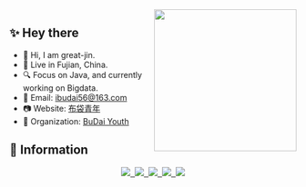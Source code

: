 <!-- <img align='right' src='https://user-images.githubusercontent.com/5713670/87202985-820dcb80-c2b6-11ea-9f56-7ec461c497c3.gif' width='200"'> -->

<!-- <img align="right" alt="GIF" src="https://raw.githubusercontent.com/JoeyBling/JoeyBling/master/pic/pusheencode.gif" />  -->

<img align= "right" width= "250" src= "https://cdn.jsdelivr.net/gh/great-jin/great-jin@v-1.0/img/cat.gif"/>

## :sparkles: Hey there
- :ocean: Hi, I am great-jin.
- :city_sunrise: Live in Fujian, China.
- :mag: Focus on Java, and currently working on Bigdata.
- :email: Email: ibudai56@163.com
- :camera: Website: <a target="_blank" href="https://great-jin.github.io/">布袋青年</a>
- :telescope: Organization: <a target="_blank" href="https://github.com/BuDaiYouth/">BuDai Youth</a>

## :shell: Information
<div align="center">
  <a target="_blank" href="https://great-jin.github.io/atom.xml">
    <img src="https://img.shields.io/badge/RSS-博客-blue" />&nbsp;
  </a>
  <a target="_blank" href="https://juejin.cn/user/1867419248757015">
    <img src="https://img.shields.io/badge/Juejin-掘金-blue" />&nbsp;
  </a>
  <a target="_blank" href="mailto:ibudai56@163.com">
    <img src="https://img.shields.io/badge/Email-邮件-blue" />&nbsp;
  </a>
  <a target="_blank" href="https://stackoverflow.com/users/17424919/great-jin">
    <img src="https://img.shields.io/badge/Stackoverflow-论坛-blue" />&nbsp;
  </a>
  <a target="_blank" href="https://komarev.com/ghpvc/?username=great-jin&label=Views&color=0e75b6&style=flat">
    <img src="https://komarev.com/ghpvc/?username=great-jin&label=Views&color=0e75b6&style=flat" />
  </a>
  <!--   <img src="https://img.shields.io/github/followers/great-jin?color=%234CC61E&label=Followers" />&nbsp; -->
</div>
<br/>

<!--
<div align="center"> 
  <img src="https://cdn.jsdelivr.net/gh/great-jin/great-jin@v-1.0/img/color.gif" width="120px">
  <img src="https://github-readme-stats.vercel.app/api?username=great-jin&show_icons=true" />
  <img src="https://cdn.jsdelivr.net/gh/great-jin/great-jin@v-1.0/img/color.gif" width="120px">
</div>
<br/>
-->

<!--
<div align="center"> 
  <img src="https://cdn.jsdelivr.net/gh/great-jin/great-jin@v-1.0/img/run.gif“ width="170px">
  <img src="http://github-readme-streak-stats.herokuapp.com?user=great-jin&border_radius=5)](https://git.io/streak-stats">
  <img src="https://cdn.jsdelivr.net/gh/great-jin/great-jin@v-1.0/img/run.gif“ width="170px">
</div>
<br/>
-->
